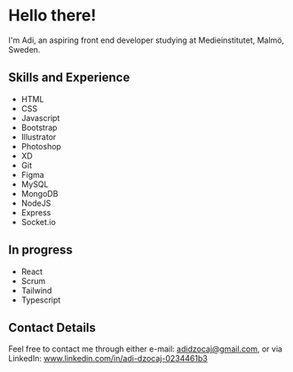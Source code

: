 # Hello there!

I'm Adi, an aspiring front end developer studying at Medieinstitutet, Malmö, Sweden.

## Skills and Experience
+ HTML
+ CSS
+ Javascript
+ Bootstrap
+ Illustrator
+ Photoshop
+ XD
+ Git
+ Figma
+ MySQL
+ MongoDB
+ NodeJS
+ Express
+ Socket.io

## In progress
+ React
+ Scrum
+ Tailwind
+ Typescript

## Contact Details
Feel free to contact me through either e-mail: adidzocaj@gmail.com, or via LinkedIn: www.linkedin.com/in/adi-dzocaj-0234461b3
